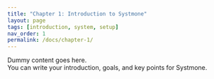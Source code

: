 ```yaml
---
title: "Chapter 1: Introduction to Systmone"
layout: page
tags: [introduction, system, setup]
nav_order: 1
permalink: /docs/chapter-1/
---
```


Dummy content goes here.  
You can write your introduction, goals, and key points for Systmone.
